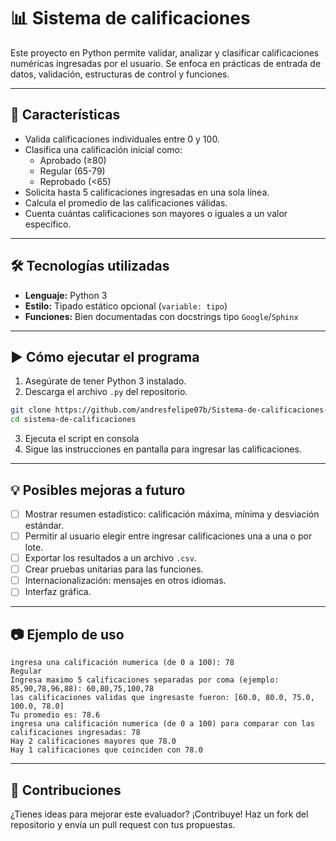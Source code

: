 # 📊 Sistema de calificaciones 

Este proyecto en Python permite validar, analizar y clasificar calificaciones numéricas ingresadas por el usuario. Se enfoca en prácticas de entrada de datos, validación, estructuras de control y funciones.

---

## 📌 Características

- Valida calificaciones individuales entre 0 y 100.
- Clasifica una calificación inicial como:
  - Aprobado (≥80)
  - Regular (65-79)
  - Reprobado (<65)
- Solicita hasta 5 calificaciones ingresadas en una sola línea.
- Calcula el promedio de las calificaciones válidas.
- Cuenta cuántas calificaciones son mayores o iguales a un valor específico.

---

## 🛠️ Tecnologías utilizadas

- **Lenguaje:** Python 3
- **Estilo:** Tipado estático opcional (`variable: tipo`)
- **Funciones:** Bien documentadas con docstrings tipo `Google`/`Sphinx`

---

## ▶️ Cómo ejecutar el programa

1. Asegúrate de tener Python 3 instalado.
2. Descarga el archivo `.py` del repositorio.

```bash
git clone https://github.com/andresfelipe07b/Sistema-de-calificaciones-y-estadisticas
cd sistema-de-calificaciones
```

3. Ejecuta el script en consola
4. Sigue las instrucciones en pantalla para ingresar las calificaciones.

---

## 💡 Posibles mejoras a futuro

- [ ] Mostrar resumen estadístico: calificación máxima, mínima y desviación estándar.
- [ ] Permitir al usuario elegir entre ingresar calificaciones una a una o por lote.
- [ ] Exportar los resultados a un archivo `.csv`.
- [ ] Crear pruebas unitarias para las funciones.
- [ ] Internacionalización: mensajes en otros idiomas.
- [ ] Interfaz gráfica.

---

## 📷 Ejemplo de uso

```
ingresa una calificación numerica (de 0 a 100): 78
Regular
Ingresa maximo 5 calificaciones separadas por coma (ejemplo: 85,90,78,96,88): 60,80,75,100,78
las calificaciones validas que ingresaste fueron: [60.0, 80.0, 75.0, 100.0, 78.0]
Tu promedio es: 78.6
ingresa una calificación numerica (de 0 a 100) para comparar con las calificaciones ingresadas: 78
Hay 2 calificaciones mayores que 78.0
Hay 1 calificaciones que coinciden con 78.0
```

---

## 🤝 Contribuciones

¿Tienes ideas para mejorar este evaluador? ¡Contribuye! Haz un fork del repositorio y envía un pull request con tus propuestas.

